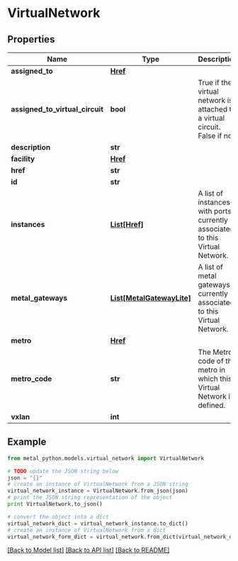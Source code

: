 # VirtualNetwork


## Properties
Name | Type | Description | Notes
------------ | ------------- | ------------- | -------------
**assigned_to** | [**Href**](Href.md) |  | [optional] 
**assigned_to_virtual_circuit** | **bool** | True if the virtual network is attached to a virtual circuit. False if not. | [optional] 
**description** | **str** |  | [optional] 
**facility** | [**Href**](Href.md) |  | [optional] 
**href** | **str** |  | [optional] 
**id** | **str** |  | [optional] 
**instances** | [**List[Href]**](Href.md) | A list of instances with ports currently associated to this Virtual Network. | [optional] 
**metal_gateways** | [**List[MetalGatewayLite]**](MetalGatewayLite.md) | A list of metal gateways currently associated to this Virtual Network. | [optional] 
**metro** | [**Href**](Href.md) |  | [optional] 
**metro_code** | **str** | The Metro code of the metro in which this Virtual Network is defined. | [optional] 
**vxlan** | **int** |  | [optional] 

## Example

```python
from metal_python.models.virtual_network import VirtualNetwork

# TODO update the JSON string below
json = "{}"
# create an instance of VirtualNetwork from a JSON string
virtual_network_instance = VirtualNetwork.from_json(json)
# print the JSON string representation of the object
print VirtualNetwork.to_json()

# convert the object into a dict
virtual_network_dict = virtual_network_instance.to_dict()
# create an instance of VirtualNetwork from a dict
virtual_network_form_dict = virtual_network.from_dict(virtual_network_dict)
```
[[Back to Model list]](../README.md#documentation-for-models) [[Back to API list]](../README.md#documentation-for-api-endpoints) [[Back to README]](../README.md)


